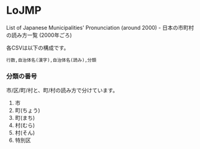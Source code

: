 # LoJMP
List of Japanese Municipalities' Pronunciation (around 2000) - 日本の市町村の読み方一覧 (2000年ごろ)

各CSVは以下の構成です。

`行数,自治体名(漢字),自治体名(読み),分類`

### 分類の番号
市/区/町/村と、町/村の読み方で分けています。
1. 市
2. 町(ちょう)
3. 町(まち)
4. 村(むら)
5. 村(そん)
6. 特別区
